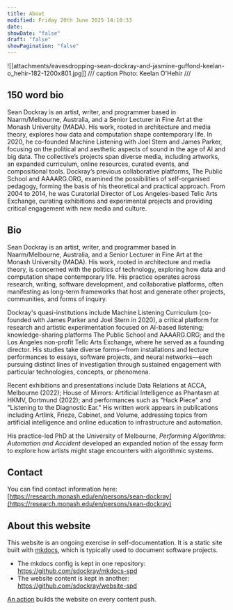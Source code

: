 ```yaml
---
title: About
modified: Friday 20th June 2025 14:10:33
date: 
showDate: "false"
draft: "false"
showPagination: "false"
---
```


![[attachments/eavesdropping-sean-dockray-and-jasmine-guffond-keelan-o_hehir-182-1200x801.jpg]]
/// caption
Photo: Keelan O'Hehir
///
## 150 word bio

Sean Dockray is an artist, writer, and programmer based in Naarm/Melbourne, Australia, and a Senior Lecturer in Fine Art at the Monash University (MADA). His work, rooted in architecture and media theory, explores how data and computation shape contemporary life. In 2020, he co-founded Machine Listening with Joel Stern and James Parker, focusing on the political and aesthetic aspects of sound in the age of AI and big data. The collective’s projects span diverse media, including artworks, an expanded curriculum, online resources, curated events, and compositional tools. Dockray’s previous collaborative platforms, The Public School and AAAARG.ORG, examined the possibilities of self-organised pedagogy, forming the basis of his theoretical and practical approach. From 2004 to 2014, he was Curatorial Director of Los Angeles-based Telic Arts Exchange, curating exhibitions and experimental projects and providing critical engagement with new media and culture.
## Bio
Sean Dockray is an artist, writer, and programmer based in Naarm/Melbourne, Australia, and a Senior Lecturer in Fine Art at the Monash University (MADA). His work, rooted in architecture and media theory, is concerned with the politics of technology, exploring how data and computation shape contemporary life. His practice operates across research, writing, software development, and collaborative platforms, often manifesting as long-term frameworks that host and generate other projects, communities, and forms of inquiry.

Dockray's quasi-institutions include Machine Listening Curriculum (co-founded with James Parker and Joel Stern in 2020), a critical platform for research and artistic experimentation focused on AI-based listening; knowledge-sharing platforms The Public School and AAAARG.ORG; and the Los Angeles non-profit Telic Arts Exchange, where he served as a founding director. His studies take diverse forms—from installations and lecture performances to essays, software projects, and neural networks—each pursuing distinct lines of investigation through sustained engagement with particular technologies, concepts, or phenomena.

Recent exhibitions and presentations include Data Relations at ACCA, Melbourne (2022); House of Mirrors: Artificial Intelligence as Phantasm at HKMV, Dortmund (2022); and performances such as "Hack Piece" and "Listening to the Diagnostic Ear." His written work appears in publications including Artlink, Frieze, Cabinet, and Volume, addressing topics from artificial intelligence and online education to infrastructure and automation.

His practice-led PhD at the University of Melbourne, *Performing Algorithms: Automation and Accident* developed an expanded notion of the essay form to explore how artists might stage encounters with algorithmic systems.

## Contact

You can find contact information here: [https://research.monash.edu/en/persons/sean-dockray](https://research.monash.edu/en/persons/sean-dockray)

## About this website

This website is an ongoing exercise in self-documentation. It is a static site built with [mkdocs](https://www.mkdocs.org/), which is typically used to document software projects.

- The mkdocs config is kept in one repository: https://github.com/sdockray/mkdocs-spd
- The website content is kept in another: https://github.com/sdockray/website-spd

[An action](https://github.com/sdockray/website-spd/blob/main/.github/workflows/ci.yml) builds the website on every content push.
